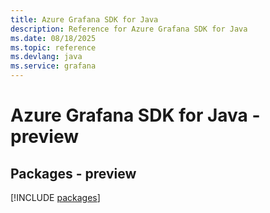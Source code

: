 ```yaml
---
title: Azure Grafana SDK for Java
description: Reference for Azure Grafana SDK for Java
ms.date: 08/18/2025
ms.topic: reference
ms.devlang: java
ms.service: grafana
---
```

# Azure Grafana SDK for Java - preview
## Packages - preview
[!INCLUDE [packages](grafana-index.md)]